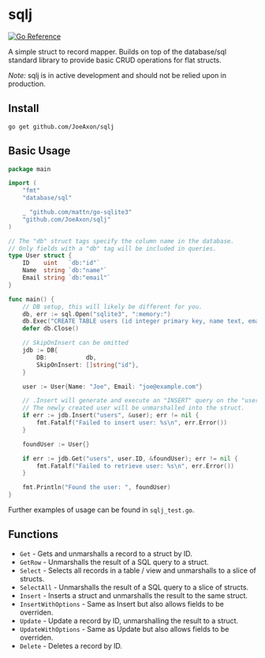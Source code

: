 # sqlj

[![Go Reference](https://pkg.go.dev/badge/github.com/JoeAxon/sqlj.svg)](https://pkg.go.dev/github.com/JoeAxon/sqlj)

A simple struct to record mapper. Builds on top of the database/sql standard library to provide basic CRUD operations for flat structs.

*Note:* sqlj is in active development and should not be relied upon in production.

## Install

```
go get github.com/JoeAxon/sqlj
```

## Basic Usage

```go
package main

import (
    "fmt"
	"database/sql"

	_ "github.com/mattn/go-sqlite3"
	"github.com/JoeAxon/sqlj"
)

// The "db" struct tags specify the column name in the database.
// Only fields with a "db" tag will be included in queries.
type User struct {
	ID    uint   `db:"id"`
	Name  string `db:"name"`
	Email string `db:"email"`
}

func main() {
	// DB setup, this will likely be different for you.
	db, err := sql.Open("sqlite3", ":memory:")
	db.Exec("CREATE TABLE users (id integer primary key, name text, email text)")
	defer db.Close()

	// SkipOnInsert can be omitted
	jdb := DB{
		DB:           db,
		SkipOnInsert: []string{"id"},
	}

	user := User{Name: "Joe", Email: "joe@example.com"}

	// .Insert will generate and execute an "INSERT" query on the "users" table using the struct provided.
	// The newly created user will be unmarshalled into the struct.
	if err := jdb.Insert("users", &user); err != nil {
		fmt.Fatalf("Failed to insert user: %s\n", err.Error())
	}

	foundUser := User{}

	if err := jdb.Get("users", user.ID, &foundUser); err != nil {
		fmt.Fatalf("Failed to retrieve user: %s\n", err.Error())
	}

	fmt.Println("Found the user: ", foundUser)
}
```

Further examples of usage can be found in `sqlj_test.go`.

## Functions

- `Get` - Gets and unmarshalls a record to a struct by ID.
- `GetRow` - Unmarshalls the result of a SQL query to a struct.
- `Select` - Selects all records in a table / view and unmarshalls to a slice of structs.
- `SelectAll` - Unmarshalls the result of a SQL query to a slice of structs.
- `Insert` - Inserts a struct and unmarshalls the result to the same struct.
- `InsertWithOptions` - Same as Insert but also allows fields to be overriden.
- `Update` - Update a record by ID, unmarshalling the result to a struct.
- `UpdateWithOptions` - Same as Update but also allows fields to be overriden.
- `Delete` - Deletes a record by ID.
